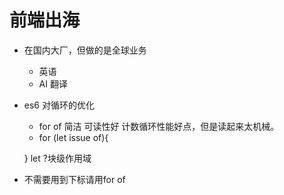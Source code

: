 # 前端出海

- 在国内大厂，但做的是全球业务
  - 英语 
  - AI 翻译

- es6 对循环的优化
  - for of 简洁 可读性好
    计数循环性能好点，但是读起来太机械。
  - for (let issue of){

  }
  let ?块级作用域
- 不需要用到下标请用for of